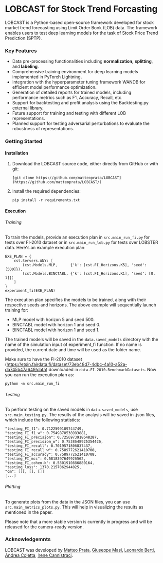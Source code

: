 # LOBCAST for Stock Trend Forcasting 

LOBCAST is a Python-based open-source framework developed for stock market trend forecasting using Limit Order Book (LOB) data. The framework enables users to test deep learning models for the task of Stock Price Trend Prediction (SPTP).

### Key Features
- Data pre-processing functionalities including **normalization**, **splitting**, and **labeling**.
- Comprehensive training environment for deep learning models implemented in PyTorch Lightning.
- Integration with the hyperparameter tuning framework WANDB for efficient model performance optimization.
- Generation of detailed reports for trained models, including performance metrics such as F1, Accuracy, Recall, etc.
- Support for backtesting and profit analysis using the Backtesting.py external library.
- Future support for training and testing with different LOB representations.
- Planned support for testing adversarial perturbations to evaluate the robustness of representations.

### Getting Started
#### Installation 
1. Download the LOBCAST source code, either directly from GitHub or with git:
    ```
    [git clone https://github.com/matteoprata/LOBCAST](https://github.com/matteoprata/LOBCAST/)
    ```
2. Install the required dependencies:
    ```
    pip install -r requirements.txt
    ```

#### Execution
###### Training
To train the models, provide an execution plan in `src.main_run_fi.py` for tests over FI-2010 dataset or in `src.main_run_lob.py` for tests over LOBSTER data. 
Here's an example execution plan:

```
EXE_PLAN = {
    cst.Servers.ANY: [
        (cst.Models.MLP,      {'k': [cst.FI_Horizons.K5], 'seed': [500]}),
        (cst.Models.BINCTABL, {'k': [cst.FI_Horizons.K1], 'seed': [0, 1]})
    ]
}
experiment_fi(EXE_PLAN)
```

The execution plan specifies the models to be trained, along with their respective seeds and horizons. 
The above example will sequentially launch training for:

- MLP model with horizon 5 and seed 500.
- BINCTABL model with horizon 1 and seed 0.
- BINCTABL model with horizon 1 and seed 1.

The trained models will be saved in the `data.saved_models` directory with the name of the simulation input of experiment_fi function. 
If no name is provided, the current date and time will be used as the folder name.

Make sure to have the FI-2010 dataset (https://etsin.fairdata.fi/dataset/73eb48d7-4dbc-4a10-a52a-da745b47a649/data) downloaded in `data.FI-2010.BenchmarkDatasets`. Now you can run the execution plan as:
```
python -m src.main_run_fi
```

###### Testing
To perform testing on the saved models in `data.saved_models`, use `src.main_testing.py`. 
The results of the analysis will be saved in .json files, which include the following statistics:

```
"testing_FI_f1": 0.7122599109744749,
"testing_FI_f1_w": 0.7549878538983881,
"testing_FI_precision": 0.7256973918648287,
"testing_FI_precision_w": 0.7538648925354426,
"testing_FI_recall": 0.7019571806837437,
"testing_FI_recall_w": 0.7589772621410708,
"testing_FI_accuracy": 0.7589772621410708,
"testing_FI_mcc": 0.5818397649926562,
"testing_FI_cohen-k": 0.5801910886880164,
"testing_loss": 1370.2157062944025,
"cm": [[], [], []]
[...]
```

###### Plotting
To generate plots from the data in the JSON files, you can use `src.main_metrics_plots.py`. This will help in visualizing the results as mentioned in the paper.

Please note that a more stable version is currently in progress and will be released for the camera-ready version.

### Acknowledgemnts
LOBCAST was developed by [Matteo Prata](https://github.com/matteoprata), [Giuseppe Masi](https://github.com/giuseppemasi99), [Leonardo Berti](https://github.com/LeonardoBerti00), [Andrea Coletta](https://github.com/Andrea94c), [Irene Cannistraci](https://github.com/icannistraci). 
